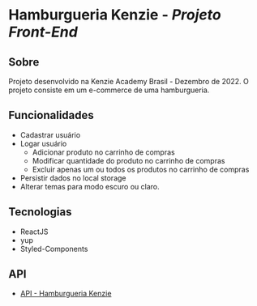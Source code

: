 # Hamburgueria Kenzie - _Projeto Front-End_

## Sobre
Projeto desenvolvido na Kenzie Academy Brasil - Dezembro de 2022.
O projeto consiste em um e-commerce de uma hamburgueria.

## Funcionalidades
- Cadastrar usuário
- Logar usuário
    -  Adicionar produto no carrinho de compras
    -  Modificar quantidade do produto no carrinho de compras
    -  Excluir apenas um ou todos os produtos no carrinho de compras
- Persistir dados no local storage
- Alterar temas para modo escuro ou claro.

## Tecnologias
- ReactJS
- yup
- Styled-Components

## API
- [API - Hamburgueria Kenzie](https://github.com/leocarlos-dias/hamburgueria-kenzie)
